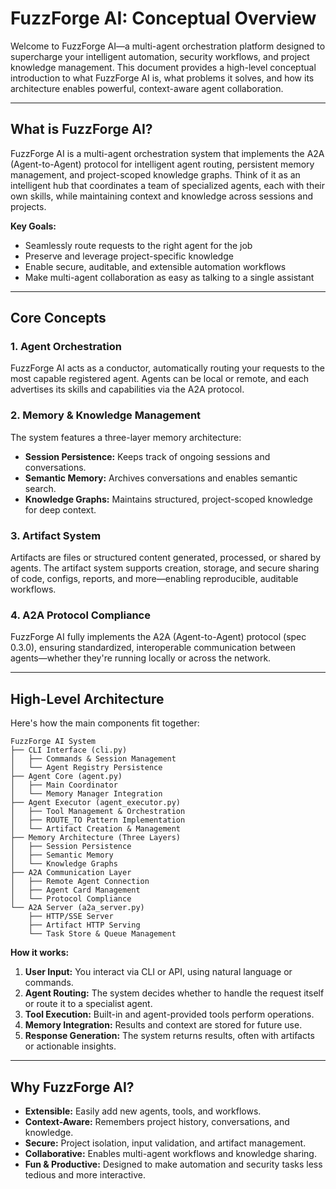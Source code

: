 # FuzzForge AI: Conceptual Overview

Welcome to FuzzForge AI—a multi-agent orchestration platform designed to supercharge your intelligent automation, security workflows, and project knowledge management. This document provides a high-level conceptual introduction to what FuzzForge AI is, what problems it solves, and how its architecture enables powerful, context-aware agent collaboration.

---

## What is FuzzForge AI?

FuzzForge AI is a multi-agent orchestration system that implements the A2A (Agent-to-Agent) protocol for intelligent agent routing, persistent memory management, and project-scoped knowledge graphs. Think of it as an intelligent hub that coordinates a team of specialized agents, each with their own skills, while maintaining context and knowledge across sessions and projects.

**Key Goals:**
- Seamlessly route requests to the right agent for the job
- Preserve and leverage project-specific knowledge
- Enable secure, auditable, and extensible automation workflows
- Make multi-agent collaboration as easy as talking to a single assistant

---

## Core Concepts

### 1. **Agent Orchestration**
FuzzForge AI acts as a conductor, automatically routing your requests to the most capable registered agent. Agents can be local or remote, and each advertises its skills and capabilities via the A2A protocol.

### 2. **Memory & Knowledge Management**
The system features a three-layer memory architecture:
- **Session Persistence:** Keeps track of ongoing sessions and conversations.
- **Semantic Memory:** Archives conversations and enables semantic search.
- **Knowledge Graphs:** Maintains structured, project-scoped knowledge for deep context.

### 3. **Artifact System**
Artifacts are files or structured content generated, processed, or shared by agents. The artifact system supports creation, storage, and secure sharing of code, configs, reports, and more—enabling reproducible, auditable workflows.

### 4. **A2A Protocol Compliance**
FuzzForge AI fully implements the A2A (Agent-to-Agent) protocol (spec 0.3.0), ensuring standardized, interoperable communication between agents—whether they're running locally or across the network.

---

## High-Level Architecture

Here's how the main components fit together:

```
FuzzForge AI System
├── CLI Interface (cli.py)
│   ├── Commands & Session Management
│   └── Agent Registry Persistence
├── Agent Core (agent.py)
│   ├── Main Coordinator
│   └── Memory Manager Integration
├── Agent Executor (agent_executor.py)
│   ├── Tool Management & Orchestration
│   ├── ROUTE_TO Pattern Implementation
│   └── Artifact Creation & Management
├── Memory Architecture (Three Layers)
│   ├── Session Persistence
│   ├── Semantic Memory
│   └── Knowledge Graphs
├── A2A Communication Layer
│   ├── Remote Agent Connection
│   ├── Agent Card Management
│   └── Protocol Compliance
└── A2A Server (a2a_server.py)
    ├── HTTP/SSE Server
    ├── Artifact HTTP Serving
    └── Task Store & Queue Management
```

**How it works:**
1. **User Input:** You interact via CLI or API, using natural language or commands.
2. **Agent Routing:** The system decides whether to handle the request itself or route it to a specialist agent.
3. **Tool Execution:** Built-in and agent-provided tools perform operations.
4. **Memory Integration:** Results and context are stored for future use.
5. **Response Generation:** The system returns results, often with artifacts or actionable insights.

---

## Why FuzzForge AI?

- **Extensible:** Easily add new agents, tools, and workflows.
- **Context-Aware:** Remembers project history, conversations, and knowledge.
- **Secure:** Project isolation, input validation, and artifact management.
- **Collaborative:** Enables multi-agent workflows and knowledge sharing.
- **Fun & Productive:** Designed to make automation and security tasks less tedious and more interactive.
